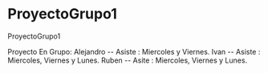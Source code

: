 # ProyectoGrupo1
ProyectoGrupo1


Proyecto En Grupo:
Alejandro -- Asiste : Miercoles y Viernes.
Ivan -- Asiste : Miercoles, Viernes y Lunes.
Ruben -- Asite : Miercoles, Viernes y Lunes.
